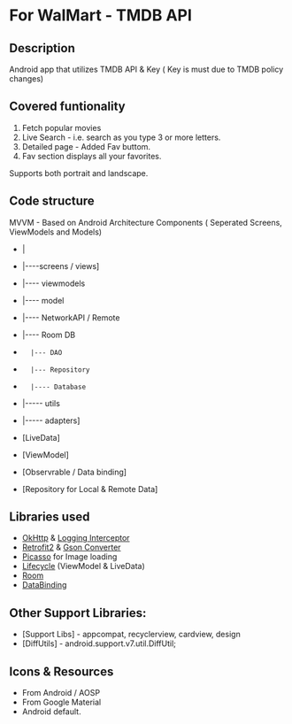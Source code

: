 # For WalMart - TMDB API 

## Description 

Android app that utilizes TMDB API & Key ( Key is must due to TMDB policy changes) 

## Covered funtionality 

1. Fetch popular movies 
2. Live Search -  i.e. search as you type 3 or more letters.
3. Detailed page - Added Fav buttom.
4. Fav section displays all your favorites.

Supports both portrait and landscape. 

## Code structure 

MVVM - Based on Android Architecture Components ( Seperated Screens, ViewModels and Models)

 - |
 - |----screens / views]
 - |---- viewmodels
 - |---- model
 - |---- NetworkAPI / Remote 
 - |----  Room DB
 -       |--- DAO
 -       |--- Repository
 -       |---- Database

- |----- utils 
- |----- adapters]
 
- [LiveData] 
- [ViewModel]
- [Observrable /  Data binding]
- [Repository for Local & Remote Data]


## Libraries used

- [OkHttp](https://github.com/square/okhttp) & [Logging Interceptor](https://github.com/square/okhttp/tree/master/okhttp-logging-interceptor)
- [Retrofit2](https://github.com/square/retrofit) & [Gson Converter](https://github.com/square/retrofit/tree/master/retrofit-converters/gson)
- [Picasso](https://github.com/square/picasso) for Image loading 
- [Lifecycle](https://developer.android.com/reference/android/arch/lifecycle/package-summary.html) (ViewModel & LiveData)
- [Room](https://developer.android.com/topic/libraries/architecture/room.html)  
- [DataBinding](https://developer.android.com/topic/libraries/data-binding/index.html)

## Other Support Libraries: 
- [Support Libs] - appcompat, recyclerview, cardview, design
- [DiffUtils] -  android.support.v7.util.DiffUtil;

## Icons & Resources 

- From Android / AOSP 
- From Google Material 
- Android default.
